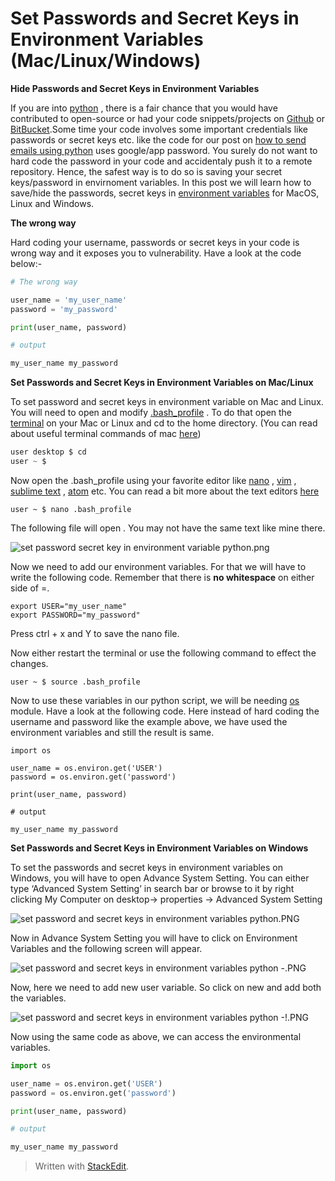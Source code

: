 # Set Passwords and Secret Keys in Environment Variables (Mac/Linux/Windows)

**Hide Passwords and Secret Keys in Environment Variables**

If you are into  [python](https://python.org/)  , there is a fair chance that you would have contributed to open-source or had your code snippets/projects on  [Github](https://github.com/)  or  [BitBucket](https://bitbucket.org/).Some time your code involves some important credentials like passwords or secret keys etc. like the code for our post on  [how to send emails using python](https://saralgyaan.com/posts/use-python-to-send-email/)  uses google/app password. You surely do not want to hard code the password in your code and accidentaly push it to a remote repository. Hence, the safest way is to do so is saving your secret keys/password in envirnoment variables. In this post we will learn how to save/hide the passwords, secret keys in  [environment variables](https://docs.python.org/3/using/windows.html#excursus-setting-environment-variables)  for MacOS, Linux and Windows.

**The wrong way**

Hard coding your username, passwords or secret keys in your code is wrong way and it exposes you to vulnerability. Have a look at the code below:-

```py
# The wrong way 

user_name = 'my_user_name'
password = 'my_password'

print(user_name, password)

# output

my_user_name my_password

```

**Set Passwords and Secret Keys in Environment Variables on Mac/Linux**

To set password and secret keys in environment variable on Mac and Linux. You will need to open and modify  [.bash_profile](https://www.thegeekdiary.com/what-is-the-purpose-of-bash_profile-file-under-user-home-directory-in-linux/)  . To do that open the  [terminal](https://support.apple.com/en-in/guide/terminal/welcome/mac)  on your Mac or Linux and cd to the home directory. (You can read about useful terminal commands of mac  [here](https://medium.com/@uditvashisht/10-basic-terminal-commands-every-macos-user-must-know-1052cdb6add))

```py
user desktop $ cd
user ~ $

```

Now open the .bash_profile using your favorite editor like  [nano](https://www.nano-editor.org/)  ,  [vim](https://www.vim.org/)  ,  [sublime text](https://www.sublimetext.com/)  ,  [atom](https://atom.io/)  etc. You can read a bit more about the text editors  [here](https://saralgyaan.com/posts/chapter-2-quick-setup/)

```PY
user ~ $ nano .bash_profile

```

The following file will open . You may not have the same text like mine there.

![set password secret key in environment variable python.png](https://saralgyaan.com/media/images/uploads/2019/08/14/02c9160539-set-password-secret-key-in-environment-variable-python.png)

Now we need to add our environment variables. For that we will have to write the following code. Remember that there is  **no whitespace**  on either side of =.

```PY
export USER="my_user_name"
export PASSWORD="my_password"

```

Press ctrl + x and Y to save the nano file.

Now either restart the terminal or use the following command to effect the changes.

```PY
user ~ $ source .bash_profile

```

Now to use these variables in our python script, we will be needing  [os](https://docs.python.org/3/library/os.html)  module. Have a look at the following code. Here instead of hard coding the username and password like the example above, we have used the environment variables and still the result is same.

```PY
import os 

user_name = os.environ.get('USER')
password = os.environ.get('password')

print(user_name, password)

# output

my_user_name my_password

```

**Set Passwords and Secret Keys in Environment Variables on Windows**

To set the passwords and secret keys in environment variables on Windows, you will have to open Advance System Setting. You can either type ‘Advanced System Setting’ in search bar or browse to it by right clicking My Computer on desktop-> properties -> Advanced System Setting

![set password and secret keys in environment variables python.PNG](https://saralgyaan.com/media/images/uploads/2019/08/14/444338f2c2-set-password-and-secret-keys-in-environment-variables-python.PNG)

Now in Advance System Setting you will have to click on Environment Variables and the following screen will appear.

![set password and secret keys in environment variables python -.PNG](https://saralgyaan.com/media/images/uploads/2019/08/14/92c72da7f6-set-password-and-secret-keys-in-environment-variables-python--.PNG)

Now, here we need to add new user variable. So click on new and add both the variables.

![set password and secret keys in environment variables python -!.PNG](https://saralgyaan.com/media/images/uploads/2019/08/14/6b83d7e2ea-set-password-and-secret-keys-in-environment-variables-python--!.PNG)

Now using the same code as above, we can access the environmental variables.

```py
import os 

user_name = os.environ.get('USER')
password = os.environ.get('password')

print(user_name, password)

# output

my_user_name my_password
```






> Written with [StackEdit](https://saralgyaan.com/posts/set-passwords-and-secret-keys-in-environment-variables-maclinuxwindows-python-quicktip/).
<!--stackedit_data:
eyJoaXN0b3J5IjpbLTE3NDM1MDQ1MjYsNTU3NDMzMzg1XX0=
-->